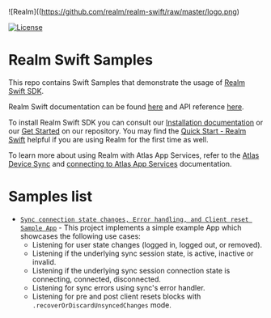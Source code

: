 ![Realm]((https://github.com/realm/realm-swift/raw/master/logo.png)

[![License](https://img.shields.io/badge/License-Apache-blue.svg)](LICENSE)

# Realm Swift Samples

This repo contains Swift Samples that demonstrate the usage of [Realm Swift SDK](https://github.com/realm/realm-swift).

Realm Swift documentation can be found [here](https://www.mongodb.com/docs/realm/sdk/swift/) and API reference [here](https://www.mongodb.com/docs/realm-sdks/swift/latest/).

To install Realm Swift SDK you can consult our [Installation documentation](https://www.mongodb.com/docs/realm/sdk/swift/install/) or our [Get Started](https://github.com/realm/realm-swift#getting-started) on our repository.
You may find the [Quick Start - Realm Swift]( https://www.mongodb.com/docs/realm/sdk/swift/quick-start/) helpful if you are using Realm for the first time as well.

To learn more about using Realm with Atlas App Services, refer to the [Atlas Device Sync](https://www.mongodb.com/docs/realm/sdk/swift/sync/) and [connecting to Atlas App Services](https://www.mongodb.com/docs/realm/sdk/swift/app-services/) documentation.

# Samples list
* [`Sync connection state changes, Error handling, and Client reset Sample App`](https://github.com/realm/realm-swift-samples/tree/main/SyncConnectionStateErrorReset) - This project implements a simple example App which showcases the following use cases: 
  * Listening for user state changes (logged in, logged out, or removed).
  * Listening if the underlying sync session state, is active, inactive or invalid.
  * Listening if the underlying sync session connection state is connecting, connected, disconnected.
  * Listening for sync errors using sync's error handler.
  * Listening for pre and post client resets blocks with `.recoverOrDiscardUnsyncedChanges` mode.
